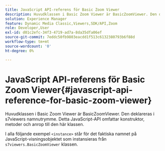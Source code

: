 ```yaml
---
title: JavaScript API-referens för Basic Zoom Viewer
description: Huvudklassen i Basic Zoom Viewer är BasicZoomViewer. Den deklareras i s7viewers namnutrymme. Detta JavaScript-API omfattar konstruktor, metoder och anrop till den här klassen.
solution: Experience Manager
feature: Dynamic Media Classic,Viewers,SDK/API,Zoom
role: Developer,User
exl-id: d01c2efc-34f3-4719-ad7a-8da35dfa06ef
source-git-commit: 7eddc50fb9803eacdd1f513c6132380793b6f88d
workflow-type: tm+mt
source-wordcount: '0'
ht-degree: 0%

---
```


# JavaScript API-referens för Basic Zoom Viewer{#javascript-api-reference-for-basic-zoom-viewer}

Huvudklassen i Basic Zoom Viewer är BasicZoomViewer. Den deklareras i s7viewers namnutrymme. Detta JavaScript-API omfattar konstruktor, metoder och anrop till den här klassen.

I alla följande exempel `<instance>` står för det faktiska namnet på JavaScript-visningsobjektet som instansieras från `s7viewers.BasicZoomViewer` klassen.
